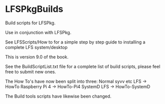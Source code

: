 # LFSPkgBuilds
Build scripts for LFSPkg.

Use in conjunction with LFSPkg.

See LFSScripts/How to for a simple step by step guide to installing a complete LFS system/desktop

This is version 9.0 of the book.

See the BuildScriptList.txt file for a complete list of build scripts, please feel free to submit new ones.

The How To's have now been split into three:
Normal syvv etc LFS -> HowTo
Raspberry Pi 4 -> HowTo-Pi4
SystemD LFS -> HowTo-SystemD

The Build tools scripts have likewise been changed.
